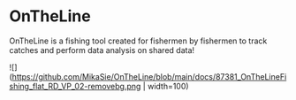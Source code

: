 # OnTheLine
OnTheLine is a fishing tool created for fishermen by fishermen to track catches and perform data analysis on shared data!

![](https://github.com/MikaSie/OnTheLine/blob/main/docs/87381_OnTheLineFishing_flat_RD_VP_02-removebg.png | width=100)
